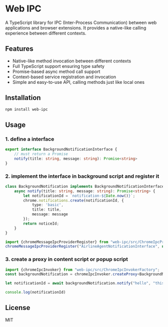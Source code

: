 # Web IPC

A TypeScript library for IPC (Inter-Process Communication) between web applications and browser extensions. It provides a native-like calling experience between different contexts.

## Features

- Native-like method invocation between different contexts
- Full TypeScript support ensuring type safety
- Promise-based async method call support
- Context-based service registration and invocation
- Simple and easy-to-use API, calling methods just like local ones

## Installation

```bash
npm install web-ipc
```

## Usage
### 1. define a interface
```typescript
export interface BackgroundNotificationInterface {
    // must return a Promise
    notify(title: string, message: string): Promise<string>
}
```

### 2. implement the interface in background script and register it
```typescript
class BackgroundNotification implements BackgroundNotificationInterface {
    async notify(title: string, message: string): Promise<string> {
        let notificationId = `notification-${Date.now()}`;
        chrome.notifications.create(notificationId, {
            type: 'basic',
            title: title,
            message: message
        });
        return noticeId;
    }
}

import {chromeMessageIpcProviderRegister} from "web-ipc/src/ChromeIpcProvider";
chromeMessageIpcProviderRegister("AirlineAgentNotificationInterface", new AirlineAgentNotification())
```

### 3. create a proxy in content script or popup script
```typescript
import {chromeIpcInvoker} from "web-ipc/src/ChromeIpcInvokerFactory";
const backgroundNotification = chromeIpcInvoker.createProxy<BackgroundNotificationInterface>("BackgroundNotificationInterface")

let notificationId = await backgroundNotification.notify("hello", "this is a notification from content script")

console.log(notificationId)
```

## License

MIT